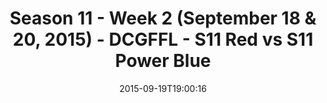 ---
title: Season 11 - Week 2 (September 18 & 20, 2015) - DCGFFL - S11 Red vs S11 Power
  Blue
teams-score:
- team: _teams/s11-red.md
  score: 34
- team: _teams/s11-power-blue.md
  score: 12
mvp: Jared Lucas  (Red), Sean Holihan (Power Blue)
game-ball: ''
season: 11
week: 2
date: '2015-09-19T19:00:16'
pageid: season-xi-week-2-942-vs-940
---